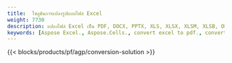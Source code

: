 ```yaml
---
title:  โซลูชันการแปลงรูปแบบไฟล์ Excel
weight: 7730
description: แปลงไฟล์ Excel เป็น PDF, DOCX, PPTX, XLS, XLSX, XLSM, XLSB, ODS, CSV, TSV, 076110348 1, JPG, BMP, PNG, SVG, TIFF, XPS, MHTML และ Markdown.
keywords: [Aspose Excel., Aspose.Cells., convert excel to pdf., convert excel to json., convert txt to sql., convert csv to json., convert json to pdf., xml to excel and Convert files between various formats]
---
```

{{< blocks/products/pf/agp/conversion-solution >}} 
